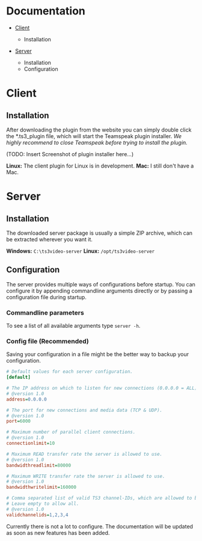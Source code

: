 <!--
title: Documentation
-->
# Documentation

* [Client](#client)
  * Installation

* [Server](#server)
  * Installation
  * Configuration


# Client

## Installation
After downloading the plugin from the website you can simply double click the *.ts3\_plugin file, which will start the Teamspeak plugin installer. _We highly recommend to close Teamspeak before trying to install the plugin._

(TODO: Insert Screenshot of plugin installer here...)

__Linux:__ The client plugin for Linux is in development.
__Mac:__ I still don't have a Mac.


# Server

## Installation
The downloaded server package is usually a simple ZIP archive, which can be extracted wherever you want it.

__Windows:__ `C:\ts3video-server`
__Linux:__ `/opt/ts3video-server`

## Configuration
The server provides multiple ways of configurations before startup. You can configure it by appending commandline arguments directly or by passing a configuration file during startup.

### Commandline parameters
To see a list of all available arguments type `server -h`.

### Config file (Recommended)
Saving your configuration in a file might be the better way to backup your configuration.

```ini
# Default values for each server configuration.
[default]

# The IP address on which to listen for new connections (0.0.0.0 = ALL).
# @version 1.0
address=0.0.0.0

# The port for new connections and media data (TCP & UDP).
# @version 1.0
port=6000

# Maximum number of parallel client connections.
# @version 1.0
connectionlimit=10

# Maximum READ transfer rate the server is allowed to use.
# @version 1.0
bandwidthreadlimit=80000

# Maximum WRITE transfer rate the server is allowed to use.
# @version 1.0
bandwidthwritelimit=160000

# Comma separated list of valid TS3 channel-IDs, which are allowed to be used.
# Leave empty to allow all.
# @version 1.0
validchannelids=1,2,3,4
```

Currently there is not a lot to configure. The documentation will be updated as soon as new features has been added.